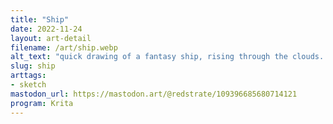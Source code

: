 ```yaml
---
title: "Ship"
date: 2022-11-24
layout: art-detail
filename: /art/ship.webp
alt_text: "quick drawing of a fantasy ship, rising through the clouds. there's somehow both exhaust (presumably from a solid or liqud fuel) and also a jet engine? "
slug: ship
arttags:
- sketch
mastodon_url: https://mastodon.art/@redstrate/109396685680714121
program: Krita
---
```


